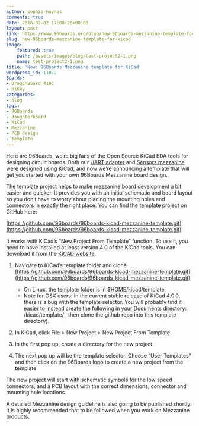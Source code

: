 ```yaml
---
author: sophie-haynes
comments: true
date: 2016-02-02 17:08:26+00:00
layout: post
link: https://www.96boards.org/blog/new-96boards-mezzanine-template-for-kicad/
slug: new-96boards-mezzanine-template-for-kicad
image:
    featured: true
    path: /assets/images/blog/test-project2-1.png
    name: test-project2-1.png
title: 'New: 96Boards Mezzanine template for KiCad'
wordpress_id: 11072
Boards:
- DragonBoard 410c
- HiKey
categories:
- blog
tags:
- 96Boards
- daughterboard
- KiCad
- Mezzanine
- PCB design
- template
---
```


Here are 96Boards, we’re big fans of the Open Source KiCad EDA tools for designing circuit boards. Both our [UART adapter](/product/uartserial/) and [Sensors mezzanine ](/product/sensors-mezzanine/)were designed using KiCad, and now we’re announcing a template that will get you started with your own 96Boards Mezzanine board design.

The template project helps to make mezzanine board development a bit easier and quicker. It provides you with an initial schematic and board layout so you don’t have to worry about placing the mounting holes and connectors in exactly the right place. You can find the template project on GitHub here:

[https://github.com/96boards/96boards-kicad-mezzanine-template.git](https://github.com/96boards/96boards-kicad-mezzanine-template.git)

It works with KiCad’s “New Project From Template” function. To use it, you need to have installed at least version 4.0 of the KiCad tools. You can download it from the [KiCAD website](http://kicad-pcb.org/download/).




1. Navigate to KiCad’s template folder and clone [https://github.com/96boards/96boards-kicad-mezzanine-template.git](https://github.com/96boards/96boards-kicad-mezzanine-template.git)
    * On Linux, the template folder is in $HOME/kicad/template
    * Note for OSX users: In the current stable release of KiCad 4.0.0, there is a bug with the template selector. You will probably find it easier to instead create the following in your Documents directory: /kicad/template/ , then clone the github repo into this template directory).

2. In KiCad, click File > New Project > New Project From Template.


3. In the first pop up, create a directory for the new project


4. The next pop up will be the template selector. Choose “User Templates” and then click on the 96Boards logo to create a new project from the template


The new project will start with schematic symbols for the low speed connectors, and a PCB layout with the correct dimensions, connector and mounting hole locations.

A detailed Mezzanine design guideline is also going to be published shortly. It is highly recommended that to be followed when you work on Mezzanine products.
